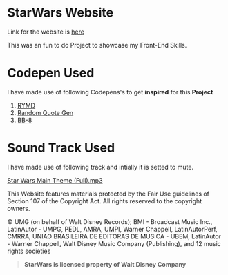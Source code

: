 # StarWars Website
Link for the website is [here](https://pranjal7852.github.io/StarWars/src/)

This was an fun to do Project to showcase my Front-End Skills.


# Codepen Used

I have made use of following Codepens's to get **inspired** for this **Project**


 1. [RYMD](https://codepen.io/hakimel/pen/bzrZGo) 
 2. [Random Quote Gen](https://codepen.io/dhuddleston/pen/yegXEJ) 
 3. [BB-8](https://codepen.io/mdixondesigns/pen/PPEJwz) 

# Sound Track Used
I have made use of following track and intially it is setted to mute.

[Star Wars Main Theme (Full).mp3](https://www.youtube.com/watch?v=_D0ZQPqeJkk)

This Website features materials protected by the Fair Use guidelines of Section 107 of the Copyright Act. All rights reserved to the copyright owners.

© UMG (on behalf of Walt Disney Records); BMI - Broadcast Music Inc., LatinAutor - UMPG, PEDL, AMRA, UMPI, Warner Chappell, LatinAutorPerf, CMRRA, UNIAO BRASILEIRA DE EDITORAS DE MUSICA - UBEM, LatinAutor - Warner Chappell, Walt Disney Music Company (Publishing), and 12 music rights societies

> **StarWars is licensed property of Walt Disney Company**
